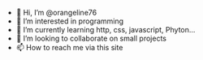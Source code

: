 - 👋 Hi, I’m @orangeline76
- 👀 I’m interested in programming
- 🌱 I’m currently learning http, css, javascript, Phyton...
- 💞️ I’m looking to collaborate on small projects
- 📫 How to reach me via this site

<!---
orangeline76/orangeline76 is a ✨ special ✨ repository because its `README.md` (this file) appears on your GitHub profile.
You can click the Preview link to take a look at your changes.
--->

